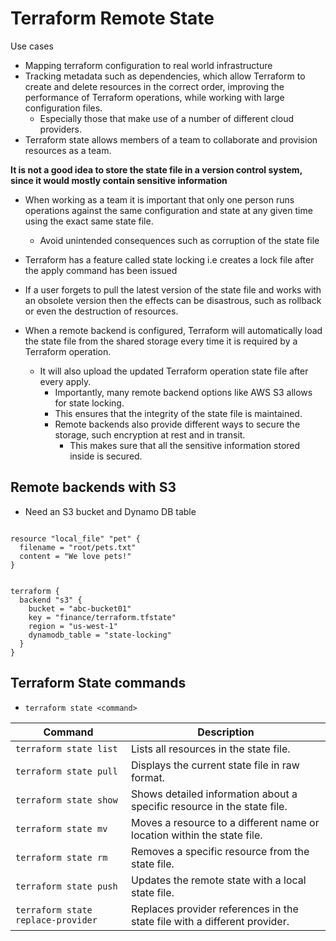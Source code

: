 # Terraform Remote State

Use cases
- Mapping terraform configuration to real world infrastructure
- Tracking metadata such as dependencies, which allow Terraform to create and delete resources in the correct order, improving the performance of Terraform operations, while working with large configuration files.
  - Especially those that make use of a number of different cloud providers.
- Terraform state allows members of a team to collaborate and provision resources as a team.

**It is not a good idea to store the state file in a version control system, since it would mostly contain sensitive information**

- When working as a team it is important that only one person runs operations against the same configuration and state at any given time using the exact same state file.
  - Avoid unintended consequences such as corruption of the state file

- Terraform has a feature called state locking i.e creates a lock file after the apply command has been issued
- If a user forgets to pull the latest version of the state file and works with an obsolete version then the effects can be disastrous, such as rollback or even the destruction of resources.


- When a remote backend is configured, Terraform will automatically load the state file from the shared storage every time it is required by a Terraform operation.
  - It will also upload the updated Terraform operation state file after every apply.
    - Importantly, many remote backend options like AWS S3 allows for state locking.
    - This ensures that the integrity of the state file is maintained.
    - Remote backends also provide different ways to secure the storage, such encryption at rest and in transit.
      - This makes sure that all the sensitive information stored inside is secured.

## Remote backends with S3

- Need an S3 bucket and Dynamo DB table

```hcl

resource "local_file" "pet" {
  filename = "root/pets.txt"
  content = "We love pets!"
}


terraform {
  backend "s3" {
    bucket = "abc-bucket01"
    key = "finance/terraform.tfstate"
    region = "us-west-1"
    dynamodb_table = "state-locking"
  }
}

```

## Terraform State commands

- `terraform state <command>`

| Command                            | Description                                                               |
|------------------------------------|---------------------------------------------------------------------------|
| `terraform state list`             | Lists all resources in the state file.                                    |
| `terraform state pull`             | Displays the current state file in raw format.                            |
| `terraform state show`             | Shows detailed information about a specific resource in the state file.   |
| `terraform state mv`               | Moves a resource to a different name or location within the state file.   |
| `terraform state rm`               | Removes a specific resource from the state file.                          |
| `terraform state push`             | Updates the remote state with a local state file.                         |
| `terraform state replace-provider` | Replaces provider references in the state file with a different provider. |

